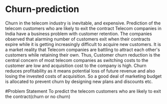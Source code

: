 
# Churn-prediction
Churn in the telecom industry is inevitable, and expensive. Prediction of the telecom customers who are likely to exit the contract
Telecom companies in India have a business problem with customer retention. The companies observed that alarming number of customers exit when their contracts expire while it is getting increasingly difficult to acquire new customers. It is a market reality that Telecom companies are battling to attract each other's customers while retaining their own. Thus, Customer churn reduction is the central concern of most telecom companies as switching costs to the customer are low and acquisition cost to the company is high. Churn reduces profitability as it means potential loss of future revenue and also losing the invested costs of acquisition. So a good deal of marketing budget is allocated to prevent churn by designing new plans and discounts etc.

#Problem Statement 
To predict the telecom customers who are likely to exit the contract(churn or no churn) 


